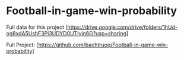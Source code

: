 # Football-in-game-win-probability

Full data for this project [https://drive.google.com/drive/folders/1hUd-og8xdA5UshF3Pi3UDYD0UTIyin6G?usp=sharing]

Full Project: [https://github.com/bachtruoq/Football-in-game-win-probability]
